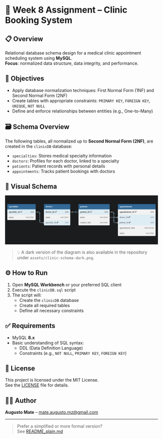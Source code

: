 # 📅 Week 8 Assignment – Clinic Booking System


## 📋 Overview

Relational database schema design for a medical clinic appointment scheduling system using **MySQL**.  
**Focus**: normalized data structure, data integrity, and performance.


## 🎯 Objectives

- Apply database normalization techniques: First Normal Form (1NF) and Second Normal Form (2NF)  
- Create tables with appropriate constraints: `PRIMARY KEY`, `FOREIGN KEY`, `UNIQUE`, `NOT NULL`  
- Define and enforce relationships between entities (e.g., One-to-Many)


## 🗃️ Schema Overview

The following tables, all normalized up to **Second Normal Form (2NF)**, are created in the `clinicDB` database:

- `specialties`: Stores medical specialty information
- `doctors`: Profiles for each doctor, linked to a specialty
- `patients`: Patient records with personal details
- `appointments`: Tracks patient bookings with doctors


## 🔽 Visual Schema

![Clinic DB Schema Diagram](assets/clinic-schema-light.png)

> 💡 A dark version of the diagram is also available in the repository under `assets/clinic-schema-dark.png`.


## ⚙️ How to Run

1. Open **MySQL Workbench** or your preferred SQL client
2. Execute the `clinicDB.sql` script
3. The script will:
   - Create the `clinicDB` database  
   - Create all required tables  
   - Define all necessary constraints


## ✅ Requirements

- MySQL **8.x**
- Basic understanding of SQL syntax:  
  - DDL (Data Definition Language)  
  - Constraints (e.g., `NOT NULL`, `PRIMARY KEY`, `FOREIGN KEY`)


## 📝 License

This project is licensed under the MIT License.  
See the [LICENSE](LICENSE) file for details.


## 👨‍💻 Author

**Augusto Mate** – [mate.augusto.mz@gmail.com](mailto:mate.augusto.mz@gmail.com)

---

> Prefer a simplified or more formal version?  
> See [README_plain.md](./README_plain.md)
